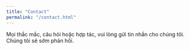 ```yaml
---
title: "Contact"
permalink: "/contact.html"
---
```

Mọi thắc mắc, câu hỏi hoặc hợp tác, vui lòng gửi tin nhắn cho chúng tôi. Chúng tôi sẽ sớm phản hồi.
<div id="form_237314_1"></div>
<script type="text/javascript">
   (function (d, w, c) {
       (w[c] = w[c] || []).push({formId:237314,host:"formdesigner.pro",formHeight:100, el: "form_237314_1",center: 1,scroll: 0});
       var s = d.createElement("script"), g = "getElementsByTagName";
       s.type = "text/javascript"; s.charset="UTF-8"; s.async = true;
       s.src = (d.location.protocol == "https:" ? "https:" : "http:")+"//formdesigner.pro/js/iform.js?v=0.0.3";
       var h=d[g]("head")[0] || d[g]("body")[0];
       h.appendChild(s);
   })(document, window, "fdforms");
</script>
